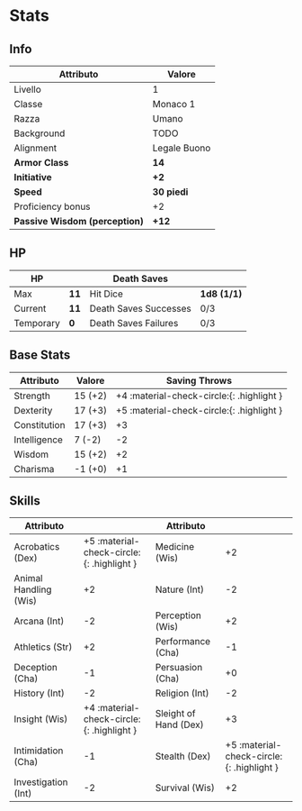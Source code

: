 # Stats

## Info

| Attributo                       | Valore                |
| ------------------------------- | --------------------- |
| Livello                         | 1                     |
| Classe                          | Monaco 1              |
| Razza                           | Umano                 |
| Background                      | TODO                  |
| Alignment                       | Legale Buono          |
| __Armor Class__                 | __14__                |
| __Initiative__                  | __+2__                |
| __Speed__                       | __30 piedi__          | 
| Proficiency bonus               | +2                    |
| __Passive Wisdom (perception)__ | __+12__               |

## HP

| HP  |       | Death Saves |       |
| --- | ----- | ---- | ----- |
| Max | __11__ | Hit Dice | __1d8 (1/1)__ |
| Current | __11__ |  Death Saves Successes | 0/3 |
| Temporary | __0__ | Death Saves Failures | 0/3 |

## Base Stats

| Attributo    | Valore  | Saving Throws |
| ------------ | ------- | ------------- |
| Strength     | 15 (+2) | +4 :material-check-circle:{: .highlight }     |
| Dexterity    | 17 (+3) | +5 :material-check-circle:{: .highlight }     |
| Constitution | 17 (+3) | +3                                            |
| Intelligence |  7 (-2) | -2                                            |
| Wisdom       | 15 (+2) | +2                                            |
| Charisma     | -1 (+0) | +1                                            |

## Skills

| Attributo             |                                            | Attributo             |                                            |
| --------------------- | ------------------------------------------ | --------------------- | ------------------------------------------ |
| Acrobatics (Dex)      | +5 :material-check-circle:{: .highlight }  | Medicine (Wis)        | +2                                         |
| Animal Handling (Wis) | +2                                         | Nature (Int)          | -2                                         |
| Arcana (Int)          | -2                                         | Perception (Wis)      | +2                                         |
| Athletics (Str)       | +2                                         | Performance (Cha)     | -1                                         |
| Deception (Cha)       | -1                                         | Persuasion (Cha)      | +0                                         |
| History (Int)         | -2                                         | Religion (Int)        | -2                                         |
| Insight (Wis)         | +4 :material-check-circle:{: .highlight }  | Sleight of Hand (Dex) | +3                                         |
| Intimidation (Cha)    | -1                                         | Stealth (Dex)         | +5 :material-check-circle:{: .highlight }  |
| Investigation (Int)   | -2                                         | Survival (Wis)        | +2                                         |
